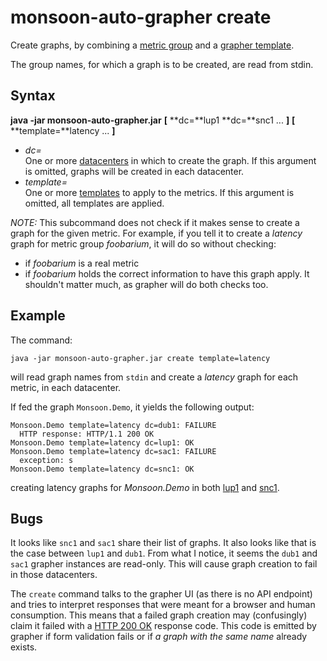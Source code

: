 monsoon-auto-grapher create
====
Create graphs, by combining a [metric group](../expressions/groupname.md) and a [grapher template](list-templates.md).

The group names, for which a graph is to be created, are read from stdin.

Syntax
----
**java -jar monsoon-auto-grapher.jar**
  **[** **dc=**lup1 **dc=**snc1 ... **]**
  **[** **template=**latency ... **]**

- *dc=*  
  One or more [datacenters](list-dcs.md) in which to create the graph.
  If this argument is omitted, graphs will be created in each datacenter.
- *template=*  
  One or more [templates](list-templates.md) to apply to the metrics.
  If this argument is omitted, all templates are applied.

*NOTE:*
This subcommand does not check if it makes sense to create a graph for the given metric.
For example, if you tell it to create a *latency* graph for metric group *foobarium*, it will do so without checking:
- if *foobarium* is a real metric
- if *foobarium* holds the correct information to have this graph apply.
It shouldn't matter much, as grapher will do both checks too.

Example
----
The command:

    java -jar monsoon-auto-grapher.jar create template=latency

will read graph names from ``stdin`` and create a *latency* graph for each metric, in each datacenter.

If fed the graph ``Monsoon.Demo``, it yields the following output:

    Monsoon.Demo template=latency dc=dub1: FAILURE
      HTTP response: HTTP/1.1 200 OK
    Monsoon.Demo template=latency dc=lup1: OK
    Monsoon.Demo template=latency dc=sac1: FAILURE
      exception: s
    Monsoon.Demo template=latency dc=snc1: OK

creating latency graphs for *Monsoon.Demo* in both [lup1](http://grapher-lup1.groupondev.com/) and [snc1](http://grapher-snc1.groupondev.com/).

Bugs
----
It looks like ``snc1`` and ``sac1`` share their list of graphs.
It also looks like that is the case between ``lup1`` and ``dub1``.
From what I notice, it seems the ``dub1`` and ``sac1`` grapher instances are read-only.
This will cause graph creation to fail in those datacenters.

The ``create`` command talks to the grapher UI (as there is no API endpoint) and tries to interpret responses that were meant for a browser and human consumption.
This means that a failed graph creation may (confusingly) claim it failed with a [HTTP 200 OK](https://en.wikipedia.org/wiki/List_of_HTTP_status_codes#2xx_Success) response code.
This code is emitted by grapher if form validation fails or if *a graph with the same name* already exists.
